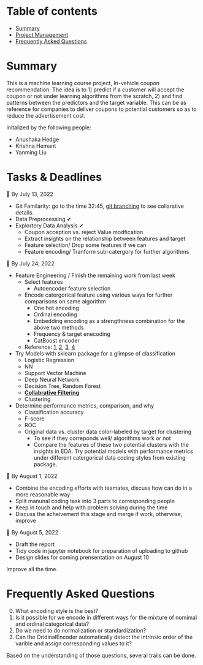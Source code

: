 # Table of contents
- [Summary](#summary)
- [Project Management](#tasks--deadlines)
- [Frequently Asked Questions](#frequently-asked-questions)

# Summary
This is a machine learning course project, In-vehicle coupon recommendation. The idea is to 1) predict if a customer will accept the coupon or not under learning algorithms from the scratch, 2) and find patterns between the predictors and the target variable. This can be as reference for companies to deliver coupons to potential customers so as to reduce the advertisement cost.

Initalized by the following people:
- Anushaka Hedge
- Krishna Hemant
- Yanming Liu

# Tasks & Deadlines 
:triangular_flag_on_post: By July 13, 2022
- Git Familarity: go to the time 32:45, [git branching](https://www.youtube.com/watch?v=RGOj5yH7evk&t=1549s) to see collarative details. 
- Data Preprocessing &#10004;
- Explortory Data Analysis &#10004;
  - Coupon acception vs. reject Value modfication 
  - Extract insights on the relationship between features and target 
  - Feature selection/ Drop some features if we can 
  - Feature encoding/ Tranform sub-catergory for further algorithms
  
:triangular_flag_on_post: By July 24, 2022 
- Feature Engineering / Finish the remaining work from last week
  - Select features
    - Autoencoder feature selection 
  - Encode catergorical feature using various ways for further comparisons on same algorithm
    - One hot encoding
    - Ordinal encoding
    - Embedding encoding as a strengthness combination for the above two methods
    - Frequency & target enecoding 
    - CatBoost encoder 
  - Reference: [1](https://machinelearningmastery.com/how-to-prepare-categorical-data-for-deep-learning-in-python/), [2](https://medium.com/geekculture/feature-engineering-for-categorical-data-a77a04b3308), [3](https://dvboi.medium.com/coupon-usage-prediction-on-in-vehicle-recommendation-systems-a-ml-classification-case-study-ea37427c072f), [4](https://machinelearningmastery.com/autoencoder-for-classification/#:~:text=Autoencoder%20is%20a%20type%20of,and%20a%20decoder%20sub%2Dmodels)
- Try Models with sklearn package for a glimpse of classification
  - Logistic Regression
  - NN
  - Support Vector Machine
  - Deep Neural Network
  - Decision Tree, Random Forest
  - **[Collabrative Filtering](https://www.coursera.org/learn/unsupervised-learning-recommenders-reinforcement-learning?specialization=machine-learning-introduction)**
  - Clustering
- Determine performance metrics, comparison, and why 
  - Classification accuracy
  - F-score
  - ROC 
  - Original data vs. cluster data color-labeled by target for clustering
    - To see if they correponds well/ algorithms work or not
    - Compare the features of these two potential clusters with the insights in EDA. 
Try potential models with performance metrics under different catergorical data coding styles from existing package.


:triangular_flag_on_post: By August 1, 2022
- Combine the encoding efforts with teamates, discuss how can do in a more reasonable way
- Split manunal coding task into 3 parts to corresponding people
- Keep in touch and help with problem solving during the time 
- Discuss the acheivement this stage and merge if work, otherwise, improve

:triangular_flag_on_post: By August 5, 2022
- Draft the report
- Tidy code in jupyter notebook for preparation of uploading to github
- Design slides for coming prensentation on August 10

Improve all the time. 

# Frequently Asked Questions
0. What encoding style is the best?
1. Is it possible for we encode in different ways for the mixture of nomimal and ordinal categorical data? 
2. Do we need to do normalization or standardization?
3. Can the OridinalEncoder automatically detect the intrinsic order of the varible and assign corresponding values to it?

Based on the understanding of those questions, several trails can be done. 
